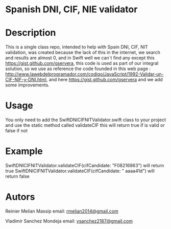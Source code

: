 # Spanish DNI, CIF, NIE validator

# Description
This is a single class repo, intended to help with Spain DNI, CIF, NIT validation, was created because the lack of this in the internet,
we search and results are almost 0, and in Swift well we can´t find any except this https://gist.github.com/gservera, this code is used as part of our integral solution, so we use as reference the code founded in this web page : http://www.lawebdelprogramador.com/codigo/JavaScript/1992-Validar-un-CIF-NIF-y-DNI.html, and here https://gist.github.com/gservera and we add some improvements.

# Usage
You only need to add the SwiftDNICIFNITValidator.swift class to your project and use the static method called validateCIF this will return true if is valid or false if not

# Example
  SwiftDNICIFNITValidator.validateCIF(cifCandidate: "F08216863") will return true
  SwiftDNICIFNITValidator.validateCIF(cifCandidate: "  aaaa41d") will return false
  
# Autors
   Reinier Melian Massip email: rmelian2014@gmail.com
   
   Vladimir Sanchez Mondeja email: vsanchez2187@gmail.com 

